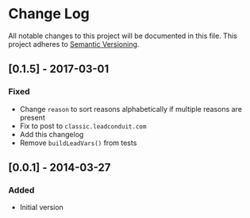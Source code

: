 # Change Log
All notable changes to this project will be documented in this file.
This project adheres to [Semantic Versioning](http://semver.org/).

## [0.1.5] - 2017-03-01
### Fixed
- Change `reason` to sort reasons alphabetically if multiple reasons are present
- Fix to post to `classic.leadconduit.com`
- Add this changelog
- Remove `buildLeadVars()` from tests

## [0.0.1] - 2014-03-27
### Added
- Initial version
